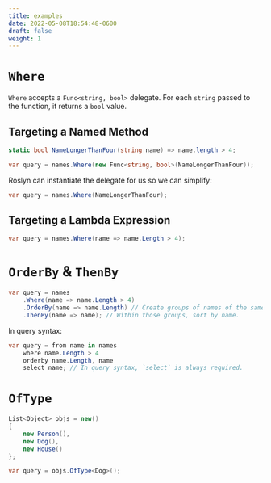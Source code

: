 ```yaml
---
title: examples
date: 2022-05-08T18:54:48-0600
draft: false
weight: 1
---
```


# `Where`
`Where` accepts a `Func<string, bool>` delegate. For each `string` passed to the function, it returns a `bool` value.

## Targeting a Named Method
```cs
static bool NameLongerThanFour(string name) => name.length > 4;

var query = names.Where(new Func<string, bool>(NameLongerThanFour));
```

Roslyn can instantiate the delegate for us so we can simplify:
```cs
var query = names.Where(NameLongerThanFour);
```

## Targeting a Lambda Expression
```cs
var query = names.Where(name => name.Length > 4);
```

# `OrderBy` & `ThenBy`
```cs
var query = names
    .Where(name => name.Length > 4)
    .OrderBy(name => name.Length) // Create groups of names of the same length;
    .ThenBy(name => name); // Within those groups, sort by name.
```

In query syntax:
```cs
var query = from name in names
    where name.Length > 4
    orderby name.Length, name
    select name; // In query syntax, `select` is always required.
```

# `OfType`
```cs
List<Object> objs = new() 
{
    new Person(),
    new Dog(),
    new House()
};

var query = objs.OfType<Dog>();
```
